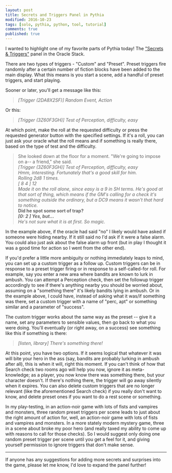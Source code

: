 ```yaml
---
layout: post
title: Secrets and Triggers Panel in Pythia
modified: 2016-10-23
tags: [solo, pythia, python, tool, tutorial]
comments: true
published: true
---
```


I wanted to highlight one of my favorite parts of Pythia today! The <a href="https://github.com/exposit/pythia-oracle/blob/master/HELP.md#secrets--triggers">"Secrets & Triggers"</a> panel in the Oracle Stack.

<!--more-->

There are two types of triggers - "Custom" and "Preset". Preset triggers fire randomly after a certain number of fiction blocks have been added to the main display. What this means is you start a scene, add a handful of preset triggers, and start playing.

Sooner or later, you'll get a message like this:

>*[Trigger (2DA8X2SF)] Random Event, Action*

Or this:

>*[Trigger (3Z60F3GH)] Test of Perception, difficulty, easy*

At which point, make the roll at the requested difficulty or press the requested generator button with the specified settings. If it's a roll, you can just ask your oracle what the roll means and if something is really there, based on the type of test and the difficulty.

>She looked down at the floor for a moment. "We're going to impose on a-- a friend," she said.<br>
>*[Trigger (3Z60F3GH)] Test of Perception, difficulty, easy*<br>
>*Hmm, interesting. Fortunately that's a good skill for him.*<br>
>*Rolling 2d8 1 times.*<br>
>*[  8 4  ] 12*<br>
>*Made it on the roll alone, since easy is a 9 in SH terms. He's good at that sort of thing, which means if the GM's calling for a check it's something outside the ordinary, but a DC9 means it wasn't that hard to notice.*<br>
>**Did he spot some sort of trap?**<br>
>**_[0: 2 ] Yes, but..._**<br>
>*He's not sure what it is at first. So magic.*<br>

In the example above, if the oracle had said "no" I likely would have asked if someone were hiding nearby. If it still said no I'd ask if it were a false alarm. You could also just ask about the false alarm up front (but in play I thought it was a good time for action so I went from the other end).

If you'd prefer a little more ambiguity or nothing immediately leaps to mind, you can set up a custom trigger as a follow up. Custom triggers can be in response to a preset trigger firing or in response to a self-called-for roll. For example, say you enter a new area where bandits are known to lurk in ambush. You can attempt a Perception check, then set the followup trigger accordingly to see if there's anything nearby you should be worried about, assuming on a "something there" it's likely bandits lying in ambush. Or in the example above, I could have, instead of asking what it was/if something was there, set a custom trigger with a name of "perc, apt" or something similar and a parameter of "success".

The custom trigger works about the same way as the preset -- give it a name, set any parameters to sensible values, then go back to what you were doing. You'll eventually (or right away, on a success) see something like this if something is there:

> *[listen, library] There's something there!*

At this point, you have two options. If it seems logical that whatever it was will bite your hero in the ass (say, bandits are probably lurking in ambush after all), this is when it will, right this moment. If you can't think of how that Search check two rooms ago will help you now, ignore it as meta-knowledge; as a player, you now know there was something there, but your character doesn't. If there's nothing there, the trigger will go away silently when it expires. You can also delete custom triggers that are no longer relevant (like the aforementioned Search check) if you really don't want to know, and delete preset ones if you want to do a rest scene or something.

In my play-testing, in an action-noir game with lots of fists and vampires and monsters, three random preset triggers per scene leads to just about the right amount of action for, well, an action-noir game with lots of fists and vampires and monsters. In a more stately modern mystery game, three in a scene about broke my poor hero (and really taxed my ability to come up with reasons to call for those checks). So I would suggest only doing one random preset trigger per scene until you get a feel for it, and giving yourself permission to ignore triggers that don't make sense.

---

If anyone has any suggestions for adding more secrets and surprises into the game, please let me know, I'd love to expand the panel further!
